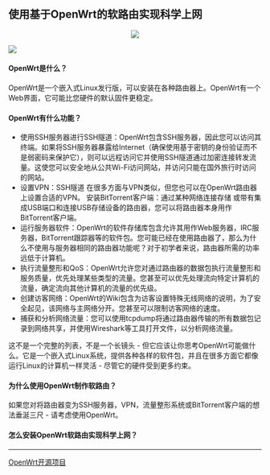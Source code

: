 ## 使用基于OpenWrt的软路由实现科学上网
<div align="center">
    <img src="https://avatars0.githubusercontent.com/u/2528830?s=200&v=4">
    <br>
</div>

![](https://raw.githubusercontent.com/ckjbug/xiaokui/master/split.png)

#### OpenWrt是什么？

OpenWrt是一个嵌入式Linux发行版，可以安装在各种路由器上。OpenWrt有一个Web界面，它可能比您硬件的默认固件更稳定。

#### OpenWrt有什么功能？

- 使用SSH服务器进行SSH隧道：OpenWrt包含SSH服务器，因此您可以访问其终端。如果将SSH服务器暴露给Internet（确保使用基于密钥的身份验证而不是弱密码来保护它），则可以远程访问它并使用SSH隧道通过加密连接转发流量。这使您可以安全地从公共Wi-Fi访问网站，并访问只能在国外旅行时访问的网站。
- 设置VPN：SSH隧道 在很多方面与VPN类似，但您也可以在OpenWrt路由器上设置合适的VPN。
安装BitTorrent客户端：通过某种网络连接存储  或带有集成USB端口和连接USB存储设备的路由器，您可以将路由器本身用作BitTorrent客户端。
- 运行服务器软件：OpenWrt的软件存储库包含允许其用作Web服务器，IRC服务器，BitTorrent跟踪器等的软件包。您可能已经在使用路由器了，那么为什么不使用与服务器相同的路由器功能呢？对于初学者来说，路由器所需的功率远低于计算机。
- 执行流量整形和QoS：OpenWrt允许您对通过路由器的数据包执行流量整形和服务质量，优先处理某些类型的流量。您甚至可以优先处理流向特定计算机的流量，确定流向其他计算机的流量的优先级。
- 创建访客网络：OpenWrt的Wiki包含为访客设置特殊无线网络的说明，为了安全起见，该网络与主网络分开。您甚至可以限制访客网络的速度。
- 捕获和分析网络流量：您可以使用tcpdump将通过路由器传输的所有数据包记录到网络共享，并使用Wireshark等工具打开文件，以分析网络流量。

这不是一个完整的列表，不是一个长镜头 - 但它应该让你思考OpenWrt可能做什么。它是一个嵌入式Linux系统，提供各种各样的软件包，并且在很多方面它都像运行Linux的计算机一样灵活 - 尽管它的硬件受到更多约束。


#### 为什么使用OpenWrt制作软路由？

如果您对将路由器变为SSH服务器，VPN，流量整形系统或BitTorrent客户端的想法垂涎三尺 - 请考虑使用OpenWrt。


#### 怎么安装OpenWrt软路由实现科学上网？


---------


[OpenWrt开源项目](https://github.com/openwrt)
